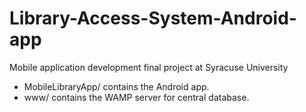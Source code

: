 # Library-Access-System-Android-app
Mobile application development final project at Syracuse University

* MobileLibraryApp/ contains the Android app.
* www/ contains the WAMP server for central database.
